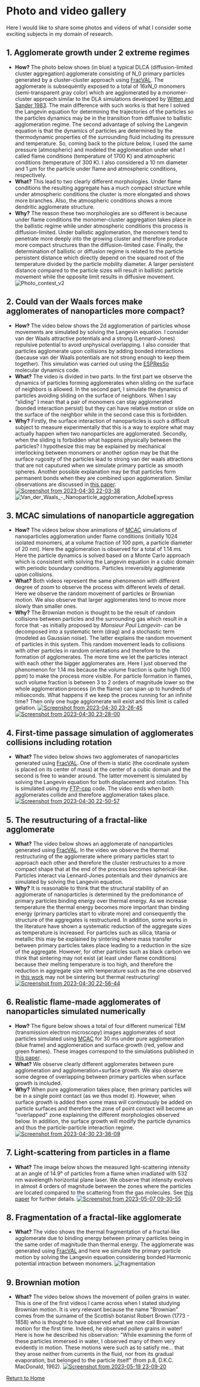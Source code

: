 # Photo and video gallery

Here I would like to share some photos and videos of what I consider some exciting subjects in my domain of research.

## 1. Agglomerate growth under 2 extreme regimes

* **How?** The photo below shows (in blue) a typical DLCA (diffusion-limited cluster aggregation) agglomerate consisting of N_0 primary particles generated by a cluster-cluster approach using [FracVAL](https://josecmoranc.github.io/numerical-codes.html). The agglomerate is subsequently exposed to a total of 16xN_0 monomers (semi-transparent gray color) which are agglomerated by a monomer-cluster approach similar to the DLA simulations developed by [Witten and Sander 1983](https://journals.aps.org/prb/abstract/10.1103/PhysRevB.27.5686). The main difference with such works is that here I solved the Langevin equation for determining the trajectories of the particles so the particles dynamics may be in the transition from diffusive to ballistic agglomeration regime. The second advantage of solving the Langevin equation is that the dynamics of particles are determined by the thermodynamic properties of the surrounding fluid including its pressure and temperature. So, coming back to the picture below, I used the same pressure (atmospheric) and modeled the agglomeration under what I called flame conditions (temperature of 1700 K) and atmospheric conditions (temperature of 300 K). I also considered a 10 nm diameter and 1 µm for the particle under flame and atmospheric conditions, respectively. 
* **What?** This lead to two clearly different morphologies. Under flame conditions the resulting aggregate has a much compact structure while under atmospheric conditions the cluster is more elongated and shows more branches. Also, the atmospheric conditions shows a more dendritic agglomerate structure.
* **Why?** The reason these two morphologies are so different is because under flame conditions the monomer-cluster aggregation takes place in the ballistic regime while under atmospheric conditions this process is diffusion-limited. Under ballistic agglomeration, the monomers tend to penetrate more deeply into the growing cluster and therefore produce more compact structures than the diffusion-limited case. Finally, the determination of ballistic or diffusion regime is related to the particle persistent distance which directly depend on the squared root of the temperature divided by the particle mobility diameter. A larger persistent distance compared to the particle sizes will result in ballistic particle movement while the opposite limit results in diffusive movement.
![Photo_contest_v2](https://user-images.githubusercontent.com/62391931/235393056-f79afed8-24ba-45de-a268-67b610d14302.jpg)

## 2. Could van der Waals forces make agglomerates of nanoparticles more compact?
* **How?** The video below shows the 2d agglomeration of particles whose movements are simulated by solving the Langevin equation. I consider van der Waals attractive potentials and a strong (Lennard-Jones) repulsive potential to avoid unphysical overlapping. I also consider that particles agglomerate upon collisions by adding bonded interactions (because van der Waals potentials are not strong enough to keep them together). This simulation was carried out using the [ESPResSo](https://espressomd.org/wordpress/) molecular dynamics code.
* **What?** The video is divided in two parts. In the first part we observe the dynamics of particles forming agglomerates when sliding on the surface of neighbors is allowed. In the second part, I simulate the dynamics of particles avoiding sliding on the surface of neighbors. When I say "sliding" I mean that a pair of monomers can stay agglomerated (bonded interaction persist) but they can have relative motion or slide on the surface of the neighbor while in the second case this is forbidden.
* **Why?** Firstly, the surface interaction of nanoparticles is such a difficult subject to measure experimentally that this is a way to explore what may actually happen when two nanoparticles are agglomerated. Secondly, when the sliding is forbidden what happens physically between the particles? I hypothesize this may be explained by mechanical interlocking between monomers or another option may be that the surface rugosity of the particles lead to strong van der waals attractions that are not caputured when we simulate primary particle as smooth spheres. Another possible explanation may be that particles form permanent bonds when they are combined upon agglomeration. Similar observations are discussed in [this paper](https://doi.org/10.1080/02786826.2014.932942).
[![Screenshot from 2023-04-30 22-03-38](https://user-images.githubusercontent.com/62391931/235395865-bc820cf8-6abc-4368-8add-f16eec6b4192.png)](https://youtu.be/LRzONWVz1wE)
![Van_der_Waals_-_Nanoparticle_agglomeration_AdobeExpress](https://github.com/josecmoranc/josecmoranc.github.io/assets/62391931/e5e7475f-e889-4030-afb7-613ec9abbf08)

## 3. MCAC simulations of nanoparticle aggregation
* **How?** The videos below show animations of [MCAC](https://josecmoranc.github.io/numerical-codes.html) simulations of nanoparticles agglomeration under flame conditions (initially 1024 isolated monomers, at a volume fraction of 100 ppm, a particle diameter of 20 nm). Here the agglomeration is observed for a total of 1.14 ms. Here the particle dynamics is solved based on a Monte Carlo approach which is consistent with solving the Langevin equation in a cubic domain with periodic boundary conditions. Particles irreversibly agglomerate upon collisions.
* **What?** Both videos represent the same phenomenon with different degree of zoom to observe the process with different levels of detail. Here we observe the random movement of particles or Brownian motion. We also observe that larger agglomerates tend to move more slowly than smaller ones.
* **Why?** The Brownian motion is thought to be the result of random collisions between particles and the surrounding gas which result in a force that -as initially proposed by _Monsieur Paul Langevin_- can be decomposed into a systematic term (drag) and a stochastic term (modeled as Gaussian noise). The latter explains the random movement of particles in this system. This random movement leads to collisions with other particles in random orientations and therefore to the formation of agglomerates. The more time we let the particles interact with each other the bigger agglomerates are. Here I just observed the phenomenon for 1.14 ms because the volume fraction is quite high (100 ppm) to make the process more visible. For particle formation in flames, such volume fraction is between 3 to 2 orders of magnitude lower so the whole agglomeration process (in the flame) can span up to hundreds of miliseconds. What happens if we keep the proces running for an infinite time? Then only one huge agglomerate will exist and this limit is called gelation.
[![Screenshot from 2023-04-30 23-26-45](https://user-images.githubusercontent.com/62391931/235406669-1833a309-bbf9-4577-ba08-f53acc22425b.png)](https://youtu.be/dJpK2ZRsEbw)
[![Screenshot from 2023-04-30 23-28-00](https://user-images.githubusercontent.com/62391931/235406688-cc0cf44e-f148-45df-a29d-46363b626db5.png)](https://youtu.be/YbzlTFJbV-k)

## 4. First-time passage simulation of agglomerates collisions including rotation
* **What?** The video below shows two agglomerates of nanoparticles generated using [FracVAL](https://josecmoranc.github.io/numerical-codes.html). One of them is static (the coordinate system is placed on its center of mass) at the center of a cubic domain and the second is free to wander around. The latter movement is simulated by solving the Langevin equation for both displacement and rotation. This is simulated using my [FTP-cpp](https://josecmoranc.github.io/numerical-codes.html) code. The video ends when both agglomerates collide and therefore agglomeration takes place.
[![Screenshot from 2023-04-30 22-50-57](https://user-images.githubusercontent.com/62391931/235404031-658a172e-9824-4218-994e-aa77527332ab.png)](https://youtu.be/z1SZLWrKnFA)

## 5. The resutructuring of a fractal-like agglomerate
* **What?** The video below shows an agglomerate of nanoparticles generated using [FracVAL](https://josecmoranc.github.io/numerical-codes.html). In the video we observe the thermal restructuring of the agglomerate where primary particles start to approach each other and therefore the cluster restructures to a more compact shape that at the end of the process becomes spherical-like. Particles interact via Lennard-Jones potentials and their dynamics are simulated by solving the Langevin equation.
* **Why?** It is reasonable to think that the structural stability of an agglomerate of nanoparticles is determined by the predominance of primary particles binding energy over thermal energy. As we increase temperature the thermal energy becomes more important than binding energy (primary particles start to vibrate more) and consequently the structure of the aggregates is restructured. In addition, some works in the literature have shown a systematic reduction of the aggregate sizes as temperature is increased. For particles such as silica, titania or metallic this may be explained by sintering where mass transfer between primary particles takes place leading to a reduction in the size of the aggregate. However, for other particles such as black carbon we think that sintering may not exist (at least under flame conditions) because their melting temperature is too high, and therefore the reduction in aggregate size with temperature such as the one observed in [this work](https://doi.org/10.1016/j.jaerosci.2016.11.013) may not be sintering but thermal restructuring!
[![Screenshot from 2023-04-30 22-56-44](https://user-images.githubusercontent.com/62391931/235404649-16e7c349-be19-4b30-b79f-961cef343508.png)](https://youtu.be/KDgQIgObRkM)

## 6. Realistic flame-made agglomerates of nanoparticles simulated numerically
* **How?** The figure below shows a total of four different numerical TEM (transmission electron microscopy) images agglomerates of soot particles simulated using [MCAC](https://josecmoranc.github.io/numerical-codes.html) for 30 ms under pure agglomeration (blue frame) and agglomeration and surface growth (red, yellow and green frames). These images correspond to the simulations published in [this paper](https://doi.org/10.1016/j.jaerosci.2020.105690).
* **What?** We observe clearly different agglomerates between pure agglomeration and agglomeration+surface growth. We also observe some degree of overlapping between primary particles when surface growth is included.
* **Why?** When pure agglomeration takes place, then primary particles will be in a single point contact (as we thus model it). However, when surface growth is added then some mass will continuously be added on particle surfaces and therefore the zone of point contact will become an "overlapped" zone explaining the different morphologies observed below. In addition, the surface growth will modify the particle dynamics and thus the particle-particle interaction regime.
[![Screenshot from 2023-04-30 23-36-09](https://user-images.githubusercontent.com/62391931/235407284-6aaf0507-8e6c-4495-a40c-034ac08993b2.png)](https://doi.org/10.1016/j.jaerosci.2020.105690)

## 7. Light-scattering from particles in a flame
* **What?** The image below shows the measured light-scattering intensity at an angle of 14.9° of particles from a flame when irradiated with 532 nm wavelength horizontal plane laser. We observe that intensity evolves in almost 4 orders of magnitude between the zones where the particles are located compared to the scattering from the gas molecules. See [this paper](https://doi.org/10.1016/j.combustflame.2021.111539) for further details.
[![Screenshot from 2023-05-07 09-30-55](https://user-images.githubusercontent.com/62391931/236683768-cb26ac2a-a015-4e85-84ad-079ff1181d2d.png)](https://doi.org/10.1016/j.combustflame.2021.111539)

## 8. Fragmentation of a fractal-like agglomerate
* **What?** The video shows the thermal fragmentation of a fractal-like agglomerate due to binding energy between primary particles being in the same order of magnitude than thermal energy. The agglomerate was generated using [FracVAL](https://josecmoranc.github.io/numerical-codes.html) and here we simulate the primary particle motion by solving the Langevin equation considering bonded Harmonic potential intraction between monomers.
![fragmentation](https://github.com/josecmoranc/josecmoranc.github.io/assets/62391931/e65e8074-03d2-4227-82ad-dfd892e82f0c)

## 9. Brownian motion
* **What?** The video below shows the movement of pollen grains in water. This is one of the first videos I came across when I stated studying Brownian motion. It is very relevant because the name "Brownian" comes from the surname of the Scottish botanist Robert Brown (1773 - 1858) who is thought to have observed what we now call Brownian motion for the first time. Indeed, he observed pollen grains in water! Here is how he described his observation: "While examining the form of these particles immersed in water, I observed many of them very evidently in motion. These motions were such as to satisfy me... that they arose neither from currents in the fluid, nor from its gradual evaporation, but belonged to the particle itself" (from p.8, D.K.C. MacDonald, 1962). 
[![Screenshot from 2023-05-19 23-09-20](https://github.com/josecmoranc/josecmoranc.github.io/assets/62391931/1799259f-8f35-4a63-9cf7-1424df85540d)](https://www.youtube.com/watch?v=R5t-oA796to)

[Return to Home](./index.html)
